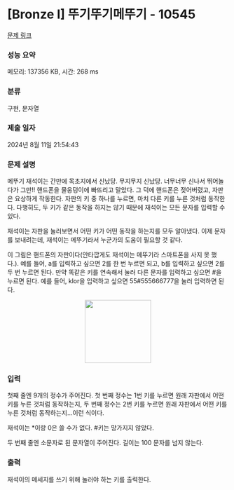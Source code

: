 # [Bronze I] 뚜기뚜기메뚜기 - 10545 

[문제 링크](https://www.acmicpc.net/problem/10545) 

### 성능 요약

메모리: 137356 KB, 시간: 268 ms

### 분류

구현, 문자열

### 제출 일자

2024년 8월 11일 21:54:43

### 문제 설명

<p>메뚜기 재석이는 간만에 목초지에서 신났당. 무지무지 신났당. 너무너무 신나서 뛰어놀다가 그만!! 핸드폰을 물웅덩이에 빠뜨리고 말았다. 그 덕에 핸드폰은 젖어버렸고, 자판은 요상하게 작동한다. 자판의 키 중 하나를 누르면, 마치 다른 키를 누른 것처럼 동작한다. 다행히도, 두 키가 같은 동작을 하지는 않기 때문에 재석이는 모든 문자를 입력할 수 있다.</p>

<p>재석이는 자판을 눌러보면서 어떤 키가 어떤 동작을 하는지를 모두 알아냈다. 이제 문자를 보내려는데, 재석이는 메뚜기라서 누군가의 도움이 필요할 것 같다.</p>

<p>이 그림은 핸드폰의 자판이다(안타깝게도 재석이는 메뚜기라 스마트폰을 사지 못 했다.). 예를 들어, a를 입력하고 싶으면 2를 한 번 누르면 되고, b를 입력하고 싶으면 2를 두 번 누르면 된다. 만약 똑같은 키를 연속해서 눌러 다른 문자를 입력하고 싶으면 #을 누르면 된다. 예를 들어, klor을 입력하고 싶으면 55#555666777을 눌러 입력하면 된다. </p>

<p style="text-align:center"><img alt="" src="https://www.acmicpc.net/upload/images2/keyboard(1).png" style="height:144px; width:151px"></p>

### 입력 

 <p>첫째 줄엔 9개의 정수가 주어진다. 첫 번째 정수는 1번 키를 누르면 원래 자판에서 어떤 키를 누른 것처럼 동작하는지, 두 번째 정수는 2번 키를 누르면 원래 자판에서 어떤 키를 누른 것처럼 동작하는지...이런 식이다. </p>

<p>재석이는 *이랑 0은 쓸 수가 없다. #키는 망가지지 않았다.</p>

<p>두 번째 줄엔 소문자로 된 문자열이 주어진다. 길이는 100 문자를 넘지 않는다.</p>

### 출력 

 <p>재석이의 메세지를 쓰기 위해 눌러야 하는 키를 출력한다.</p>

